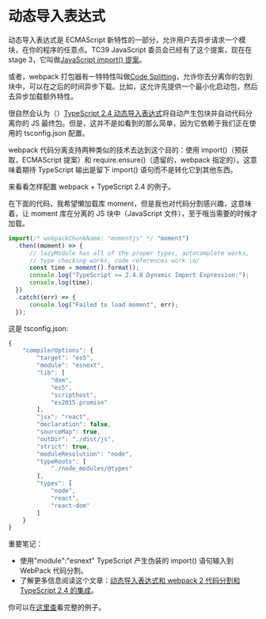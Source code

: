 # 动态导入表达式

动态导入表达式是 ECMAScript 新特性的一部分，允许用户去异步请求一个模块，在你的程序的任意点。TC39 JavaScript 委员会已经有了这个提案，现在在 stage 3，它叫做[JavaScript import() 提案]()。

或者，webpack 打包器有一特特性叫做[Code Splitting]()，允许你去分离你的包到块中，可以在之后的时间异步下载。比如，这允许先提供一个最小化启动包，然后去异步加载额外特性。

很自然会认为（）[TypeScript 2.4 动态导入表达式]()将自动产生包块并自动代码分离你的 JS 最终包。但是，这并不是如看到的那么简单，因为它依赖于我们正在使用的 tsconfig.json 配置。

webpack 代码分离支持两种类似的技术去达到这个目的：使用 import()（预获取，ECMAScript 提案）和 require.ensure()（遗留的，webpack 指定的）。这意味着期待 TypeScript 输出是留下 import() 语句而不是转化它到其他东西。

来看看怎样配置 webpack + TypeScript 2.4 的例子。

在下面的代码，我希望懒加载库 moment，但是我也对代码分割感兴趣，这意味着，让 moment 库在分离的 JS 块中（JavaScript 文件），至于哦当需要的时候才加载。

```ts
import(/* webpackChunkName: "momentjs" */ "moment")
  .then((moment) => {
      // lazyModule has all of the proper types, autocomplete works,
      // type checking works, code references work \o/
      const time = moment().format();
      console.log("TypeScript >= 2.4.0 Dynamic Import Expression:");
      console.log(time);
  })
  .catch((err) => {
      console.log("Failed to load moment", err);
  });
```

这是 tsconfig.json:
```ts
{
    "compilerOptions": {
        "target": "es5",                          
        "module": "esnext",                     
        "lib": [
            "dom",
            "es5",
            "scripthost",
            "es2015.promise"
        ],                                        
        "jsx": "react",                           
        "declaration": false,                     
        "sourceMap": true,                        
        "outDir": "./dist/js",                    
        "strict": true,                           
        "moduleResolution": "node",               
        "typeRoots": [
            "./node_modules/@types"
        ],                                        
        "types": [
            "node",
            "react",
            "react-dom"
        ]                                       
    }
}
```

重要笔记：

- 使用"module":"esnext" TypeScript 产生伪装的 import() 语句输入到 WebPack 代码分割。
- 了解更多信息阅读这个文章：[动态导入表达式和 webpack 2 代码分割和 TypeScript 2.4 的集成]()。

你可以在[这里查]()看完整的例子。